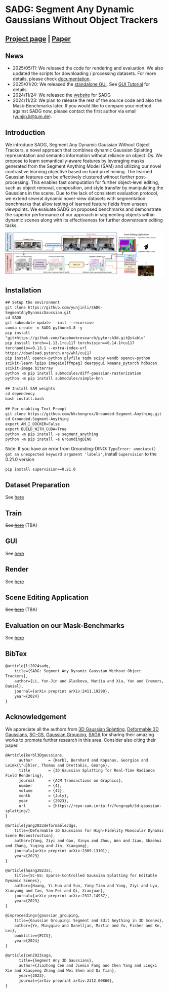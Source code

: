 # SADG: Segment Any Dynamic Gaussians Without Object Trackers

## [Project page](https://yunjinli.github.io/project-sadg/) | [Paper](https://arxiv.org/abs/2411.19290)

## News

- 2025/05/11: We released the code for rendering and evaluation. We also updated the scripts for downloading / processing datasets. For more details, please check [documentation](./docs/).
- 2025/01/20: We released the [standalone GUI](./gui_standalone.py). See [GUI Tutorial](./docs/gui.md) for details.
- 2024/11/24: We released the [website](https://yunjinli.github.io/project-sadg/) for SADG
- 2024/11/23: We plan to release the rest of the source code and also the Mask-Benchmarks later. If you would like to compare your method against SADG now, please contact the first author via email (yunjin.li@tum.de).

## Introduction

We introduce SADG, Segment Any Dynamic Gaussian Without Object Trackers, a novel approach that combines dynamic Gaussian Splatting representation and semantic information without reliance on object IDs. We propose to learn semantically-aware features by leveraging masks generated from the Segment Anything Model (SAM) and utilizing our novel contrastive learning objective based on hard pixel mining. The learned Gaussian features can be effectively clustered without further post-processing. This enables fast computation for further object-level editing, such as object removal, composition, and style transfer by manipulating the Gaussians in the scene. Due to the lack of consistent evaluation protocol, we extend several dynamic novel-view datasets with segmentation benchmarks that allow testing of learned feature fields from unseen viewpoints. We evaluate SADG on proposed benchmarks and demonstrate the superior performance of our approach in segmenting objects within dynamic scenes along with its effectiveness for further downstream editing tasks.

![teaser](assets/teaser.jpg)

## Installation

```
## Setup the environment
git clone https://github.com/yunjinli/SADG-SegmentAnyDynamicGaussian.git
cd SADG
git submodule update --init --recursive
conda create -n SADG python=3.8 -y
pip install "git+https://github.com/facebookresearch/pytorch3d.git@stable"
pip install torch==1.13.1+cu117 torchvision==0.14.1+cu117 torchaudio==0.13.1 --extra-index-url https://download.pytorch.org/whl/cu117
pip install opencv-python plyfile tqdm scipy wandb opencv-python scikit-learn lpips imageio[ffmpeg] dearpygui kmeans_pytorch hdbscan scikit-image bitarray
python -m pip install submodules/diff-gaussian-rasterization
python -m pip install submodules/simple-knn

## Install SAM weights
cd dependency
bash install.bash

## For enabling Text Prompt
git clone https://github.com/hkchengrex/Grounded-Segment-Anything.git
cd Grounded-Segment-Anything
export AM_I_DOCKER=False
export BUILD_WITH_CUDA=True
python -m pip install -e segment_anything
python -m pip install -e GroundingDINO
```

Note: If you have an error from Grounding-DINO: `TypeError: annotate() got an unexpected keyword argument 'labels'`, install `Supervision` to the 0.21.0 version

```
pip install supervision==0.21.0
```

## Dataset Preparation

See [here](./docs/prepare_dataset.md)

## Train

~~See [here](./docs/train.md)~~ (TBA)

## GUI

See [here](./docs/gui.md)

## Render

See [here](./docs/render.md)

## Scene Editing Application

~~See [here](./docs/editing.md)~~ (TBA)

## Evaluation on our Mask-Benchmarks

See [here](./docs/evaluation.md)

## BibTex

```
@article{li2024sadg,
    title={SADG: Segment Any Dynamic Gaussian Without Object Trackers},
    author={Li, Yun-Jin and Gladkova, Mariia and Xia, Yan and Cremers, Daniel},
    journal={arXiv preprint arXiv:2411.19290},
    year={2024}
}
```

## Acknowledgement

We appreciate all the authors from [3D Gaussian Splatting](https://github.com/graphdeco-inria/gaussian-splatting), [Deformable 3D Gaussians](https://github.com/ingra14m/Deformable-3D-Gaussians), [SC-GS](https://github.com/yihua7/SC-GS), [Gaussian Grouping](https://github.com/lkeab/gaussian-grouping), [SAGA](https://github.com/Jumpat/SegAnyGAussians) for sharing their amazing works to promote further research in this area. Consider also citing their paper.

```
@Article{kerbl3Dgaussians,
      author       = {Kerbl, Bernhard and Kopanas, Georgios and Leimk{\"u}hler, Thomas and Drettakis, George},
      title        = {3D Gaussian Splatting for Real-Time Radiance Field Rendering},
      journal      = {ACM Transactions on Graphics},
      number       = {4},
      volume       = {42},
      month        = {July},
      year         = {2023},
      url          = {https://repo-sam.inria.fr/fungraph/3d-gaussian-splatting/}
}
```

```
@article{yang2023deformable3dgs,
    title={Deformable 3D Gaussians for High-Fidelity Monocular Dynamic Scene Reconstruction},
    author={Yang, Ziyi and Gao, Xinyu and Zhou, Wen and Jiao, Shaohui and Zhang, Yuqing and Jin, Xiaogang},
    journal={arXiv preprint arXiv:2309.13101},
    year={2023}
}
```

```
@article{huang2023sc,
    title={SC-GS: Sparse-Controlled Gaussian Splatting for Editable Dynamic Scenes},
    author={Huang, Yi-Hua and Sun, Yang-Tian and Yang, Ziyi and Lyu, Xiaoyang and Cao, Yan-Pei and Qi, Xiaojuan},
    journal={arXiv preprint arXiv:2312.14937},
    year={2023}
}
```

```
@inproceedings{gaussian_grouping,
    title={Gaussian Grouping: Segment and Edit Anything in 3D Scenes},
    author={Ye, Mingqiao and Danelljan, Martin and Yu, Fisher and Ke, Lei},
    booktitle={ECCV},
    year={2024}
}
```

```
@article{cen2023saga,
      title={Segment Any 3D Gaussians},
      author={Jiazhong Cen and Jiemin Fang and Chen Yang and Lingxi Xie and Xiaopeng Zhang and Wei Shen and Qi Tian},
      year={2023},
      journal={arXiv preprint arXiv:2312.00860},
}
```
